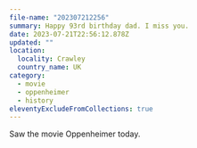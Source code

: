 ```yaml
---
file-name: "202307212256"
summary: Happy 93rd birthday dad. I miss you.
date: 2023-07-21T22:56:12.878Z
updated: ""
location:
  locality: Crawley
  country_name: UK
category:
  - movie
  - oppenheimer
  - history
eleventyExcludeFromCollections: true
---
```


Saw the movie Oppenheimer today. 

